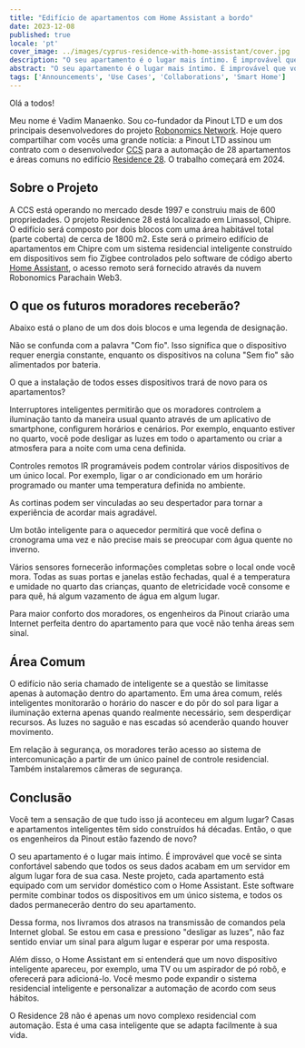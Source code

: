 ```yaml
---
title: "Edifício de apartamentos com Home Assistant a bordo"
date: 2023-12-08
published: true
locale: 'pt'
cover_image: ../images/cyprus-residence-with-home-assistant/cover.jpg
description: "O seu apartamento é o lugar mais íntimo. É improvável que você se sinta confortável sabendo que todos os seus dados acabam em um servidor em algum lugar fora de sua casa. Neste projeto, cada apartamento está equipado com um servidor doméstico com o Home Assistant."
abstract: "O seu apartamento é o lugar mais íntimo. É improvável que você se sinta confortável sabendo que todos os seus dados acabam em um servidor em algum lugar fora de sua casa. Neste projeto, cada apartamento está equipado com um servidor doméstico com o Home Assistant."
tags: ['Announcements', 'Use Cases', 'Collaborations', 'Smart Home']
---
```


Olá a todos!

Meu nome é Vadim Manaenko. Sou co-fundador da Pinout LTD e um dos principais desenvolvedores do projeto [Robonomics Network](https://robonomics.network/). Hoje quero compartilhar com vocês uma grande notícia: a Pinout LTD assinou um contrato com o desenvolvedor [CCS](https://www.stylianidesgroup.com/) para a automação de 28 apartamentos e áreas comuns no edifício [Residence 28](https://www.stylianidesgroup.com/property/residence-28). O trabalho começará em 2024.

## Sobre o Projeto

A CCS está operando no mercado desde 1997 e construiu mais de 600 propriedades. O projeto Residence 28 está localizado em Limassol, Chipre. O edifício será composto por dois blocos com uma área habitável total (parte coberta) de cerca de 1800 m2. Este será o primeiro edifício de apartamentos em Chipre com um sistema residencial inteligente construído em dispositivos sem fio Zigbee controlados pelo software de código aberto [Home Assistant](https://www.home-assistant.io/), o acesso remoto será fornecido através da nuvem Robonomics Parachain Web3.

## O que os futuros moradores receberão?

Abaixo está o plano de um dos dois blocos e uma legenda de designação.

<!-- ![Smart home floor plan](../images/cyprus-residence-with-home-assistant/smart-home-floor-plan-cyprus-residence.jpg) -->

<rb-image zoom src="./images/cyprus-residence-with-home-assistant/smart-home-floor-plan-cyprus-residence.jpg" alt="Smart home floor plan" />

Não se confunda com a palavra "Com fio". Isso significa que o dispositivo requer energia constante, enquanto os dispositivos na coluna "Sem fio" são alimentados por bateria.

O que a instalação de todos esses dispositivos trará de novo para os apartamentos?

Interruptores inteligentes permitirão que os moradores controlem a iluminação tanto da maneira usual quanto através de um aplicativo de smartphone, configurem horários e cenários. Por exemplo, enquanto estiver no quarto, você pode desligar as luzes em todo o apartamento ou criar a atmosfera para a noite com uma cena definida.

Controles remotos IR programáveis podem controlar vários dispositivos de um único local. Por exemplo, ligar o ar condicionado em um horário programado ou manter uma temperatura definida no ambiente.

As cortinas podem ser vinculadas ao seu despertador para tornar a experiência de acordar mais agradável.

Um botão inteligente para o aquecedor permitirá que você defina o cronograma uma vez e não precise mais se preocupar com água quente no inverno.

Vários sensores fornecerão informações completas sobre o local onde você mora. Todas as suas portas e janelas estão fechadas, qual é a temperatura e umidade no quarto das crianças, quanto de eletricidade você consome e para quê, há algum vazamento de água em algum lugar.

Para maior conforto dos moradores, os engenheiros da Pinout criarão uma Internet perfeita dentro do apartamento para que você não tenha áreas sem sinal.

## Área Comum

O edifício não seria chamado de inteligente se a questão se limitasse apenas à automação dentro do apartamento. Em uma área comum, relés inteligentes monitorarão o horário do nascer e do pôr do sol para ligar a iluminação externa apenas quando realmente necessário, sem desperdiçar recursos. As luzes no saguão e nas escadas só acenderão quando houver movimento.

Em relação à segurança, os moradores terão acesso ao sistema de intercomunicação a partir de um único painel de controle residencial. Também instalaremos câmeras de segurança.

<!-- ![Smart home lobby plan](../images/cyprus-residence-with-home-assistant/smart-home-lobby-plan-cyprus-residence.jpg) -->

<rb-image zoom src="./images/cyprus-residence-with-home-assistant/smart-home-lobby-plan-cyprus-residence.jpg" alt="Smart home lobby plan" />

## Conclusão

Você tem a sensação de que tudo isso já aconteceu em algum lugar? Casas e apartamentos inteligentes têm sido construídos há décadas. Então, o que os engenheiros da Pinout estão fazendo de novo?

O seu apartamento é o lugar mais íntimo. É improvável que você se sinta confortável sabendo que todos os seus dados acabam em um servidor em algum lugar fora de sua casa. Neste projeto, cada apartamento está equipado com um servidor doméstico com o Home Assistant. Este software permite combinar todos os dispositivos em um único sistema, e todos os dados permanecerão dentro do seu apartamento.

Dessa forma, nos livramos dos atrasos na transmissão de comandos pela Internet global. Se estou em casa e pressiono "desligar as luzes", não faz sentido enviar um sinal para algum lugar e esperar por uma resposta.

Além disso, o Home Assistant em si entenderá que um novo dispositivo inteligente apareceu, por exemplo, uma TV ou um aspirador de pó robô, e oferecerá para adicioná-lo. Você mesmo pode expandir o sistema residencial inteligente e personalizar a automação de acordo com seus hábitos.

O Residence 28 não é apenas um novo complexo residencial com automação. Esta é uma casa inteligente que se adapta facilmente à sua vida.